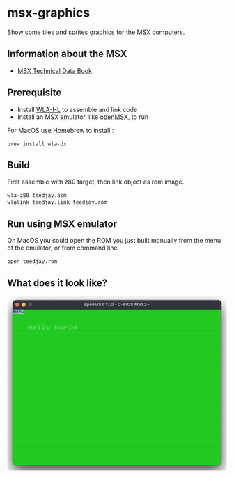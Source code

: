 # msx-graphics
Show some tiles and sprites graphics for the MSX computers.

## Information about the MSX
- [MSX Technical Data Book](msx_technical_data_book.pdf)

## Prerequisite
- Install [WLA-HL](https://www.villehelin.com/wla.html) to assemble and link code
- Install an MSX emulator, like [openMSX](https://openmsx.org), to run

For MacOS use Homebrew to install :
```
brew install wla-dx
```

## Build
First assemble with z80 target, then link object as rom image.

```
wla-z80 teedjay.asm
wlalink teedjay.link teedjay.rom
```

## Run using MSX emulator
On MacOS you could open the ROM you just built manually from the menu of the emulator, or from command line.
```
open teedjay.rom
```

## What does it look like?
![Sceenshot](screenshot.png "Sceenshot from openMSX")
